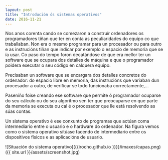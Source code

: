 ```yaml
---
layout: post
title: "Introdución ós sistemas operativos"
date: 2016-11-21
---
```


Nos anos corenta cando se comezaron a construír ordenadores os programadores tiñan que ter en conta as peculiaridades do equipo co que traballaban. Non era o mesmo programar para un procesador ou para outro e as instrucións tiñan que indicar por exemplo o espacio de memoria que se ía usar. Co paso do tempo foron decatándose de que era mellor ter un software que se ocupara dos detalles de máquina e que o programador poidera executar o seu código en calquera equipo.

Precisaban un software que se encargara dos detalles concretos do ordenador: do espacio libre en memoria, das instrucións que variaban dun procesador a outro, de verificar se todo funcionaba correctamente,...

Paseniño foise creando ese software que permite ó programador ocuparse do seu cálculo ou do seu algoritmo sen ter que preocuparse en que parte da memoria se executa ou cal é o procesador que lle está resolvendo as súas contas.

Un sistema operativo é ese conxunto de programas que actúan coma intermediario entre o usuario e o hardware do ordenador. Na figura vemos como o sistema operativo sitúase facendo de intermediario entre os dispositivos físicos e as aplicacións de usuario.

![Situación do sistema operativo]({{irocho.github.io }}}}/imaxes/capas.png)
({{ site.url }}/assets/screenshot.jpg)
